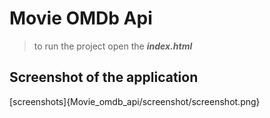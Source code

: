 # Movie OMDb Api
> to run the project
> open the ***index.html*** 

## Screenshot of the application
[screenshots]{Movie_omdb_api/screenshot/screenshot.png}
